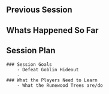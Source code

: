## Previous Session

## Whats Happened So Far

## Session Plan
	### Session Goals
		- Defeat Goblin Hideout
		- 
	### What the Players Need to Learn
		- What the Runewood Trees are/do 
